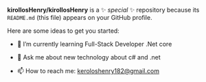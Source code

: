 


**kirollosHenry/kirollosHenry** is a ✨ _special_ ✨ repository because its `README.md` (this file) appears on your GitHub profile.

Here are some ideas to get you started:


- 🌱 I’m currently learning Full-Stack Developer .Net core

- 💬 Ask me about new technology about c# and .net 
- 📫 How to reach me: keroloshenry182@gmail.com
